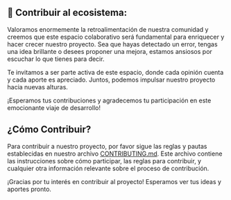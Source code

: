 ## 🦦 Contribuir al ecosistema:

Valoramos enormemente la retroalimentación de nuestra comunidad y creemos que este espacio colaborativo será fundamental para enriquecer y hacer crecer nuestro proyecto. Sea que hayas detectado un error, tengas una idea brillante o desees proponer una mejora, estamos ansiosos por escuchar lo que tienes para decir.

Te invitamos a ser parte activa de este espacio, donde cada opinión cuenta y cada aporte es apreciado. Juntos, podemos impulsar nuestro proyecto hacia nuevas alturas.

¡Esperamos tus contribuciones y agradecemos tu participación en este emocionante viaje de desarrollo!

## ¿Cómo Contribuir?

Para contribuir a nuestro proyecto, por favor sigue las reglas y pautas establecidas en nuestro archivo [CONTRIBUTING.md](CONTRIBUTING.md). Este archivo contiene las instrucciones sobre cómo participar, las reglas para contribuir, y cualquier otra información relevante sobre el proceso de contribución.

¡Gracias por tu interés en contribuir al proyecto! Esperamos ver tus ideas y aportes pronto.
